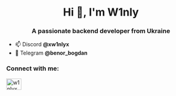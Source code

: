 <h1 align="center">Hi 👋, I'm W1nly</h1>
<h3 align="center">A passionate backend developer from Ukraine</h3>

- 📫 Discord **@xw1nlyx**
- 🍩 Telegram **@benor_bogdan**

<h3 align="left">Connect with me:</h3>
<p align="left">
<a target="blank"><img align="center" src="https://raw.githubusercontent.com/rahuldkjain/github-profile-readme-generator/master/src/images/icons/Social/discord.svg" alt="w1nlyx" height="30" width="40" /></a>
</p>
